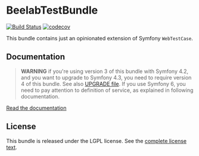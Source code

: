 BeelabTestBundle
================

[![Build Status](https://github.com/Bee-Lab/BeelabTestBundle/workflows/build/badge.svg)](https://github.com/Bee-Lab/BeelabTestBundle/actions)
[![codecov](https://codecov.io/github/Bee-Lab/BeelabTestBundle/branch/master/graph/badge.svg?token=xU1pOUeU3M)](https://codecov.io/github/Bee-Lab/BeelabTestBundle)

This bundle contains just an opinionated extension of Symfony `WebTestCase`.

Documentation
-------------

>**WARNING** if you're using version 3 of this bundle with Symfony 4.2, and you want to upgrade to
>Symfony 4.3, you need to require version 4 of this bundle. See also [UPGRADE file](UPGRADE.md).
>If you use Symfony 6, you need to pay attention to definition of service, as explained in following documentation.

[Read the documentation](docs/index.md)

License
-------

This bundle is released under the LGPL license. See the [complete license text](LICENSE).
